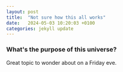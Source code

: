```yaml
---
layout: post
title:  "Not sure how this all works"
date:   2024-05-03 10:20:03 +0100
categories: jekyll update
---
```



### What's the purpose of this universe?

Great topic to wonder about on a Friday eve.